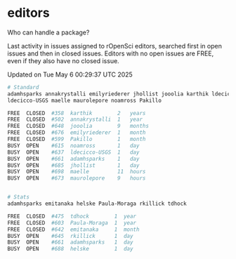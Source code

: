 # editors

Who can handle a package?

Last activity in issues assigned to rOpenSci editors, searched first in open
issues and then in closed issues. Editors with no open issues are FREE, even if
they also have no closed issue.


Updated on Tue May 6 00:29:37 UTC 2025

```bash
# Standard
adamhsparks annakrystalli emilyriederer jhollist jooolia karthik ldecicco
ldecicco-USGS maelle maurolepore noamross Pakillo

FREE  CLOSED  #358  karthik        2   years
FREE  CLOSED  #502  annakrystalli  1   year
FREE  CLOSED  #648  jooolia        9   months
FREE  CLOSED  #676  emilyriederer  1   month
FREE  CLOSED  #599  Pakillo        1   month
BUSY  OPEN    #615  noamross       1   day
BUSY  OPEN    #637  ldecicco-USGS  1   day
BUSY  OPEN    #661  adamhsparks    1   day
BUSY  OPEN    #685  jhollist       1   day
BUSY  OPEN    #698  maelle         11  hours
BUSY  OPEN    #673  maurolepore    9   hours


# Stats
adamhsparks emitanaka helske Paula-Moraga rkillick tdhock

FREE  CLOSED  #475  tdhock        1  year
FREE  CLOSED  #603  Paula-Moraga  1  year
FREE  CLOSED  #642  emitanaka     1  month
BUSY  OPEN    #645  rkillick      1  day
BUSY  OPEN    #661  adamhsparks   1  day
BUSY  OPEN    #688  helske        1  day
```
